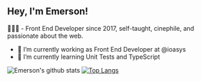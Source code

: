 ## Hey, I'm Emerson!

👨🏽‍🚀 - Front End Developer since 2017, self-taught, cinephile, and passionate about the web.

- 🔭 I’m currently working as Front End Developer at @ioasys
- 🌱 I’m currently learning Unit Tests and TypeScript
<!--
- 👯 I’m looking to collaborate on ...
- 🤔 I’m looking for help with ...
- 💬 Ask me about ...
- 📫 How to reach me: ...
- 😄 Pronouns: ...
- ⚡ Fun fact: ...
-->
![Emerson's github stats](https://github-readme-stats.vercel.app/api?username=oemersonpaiva&show_icons=true&theme=synthwave)
[![Top Langs](https://github-readme-stats.vercel.app/api/top-langs/?username=oemersonpaiva&langs_count=8&layout=compact)](https://github.com/oemersonpaiva/github-readme-stats)
